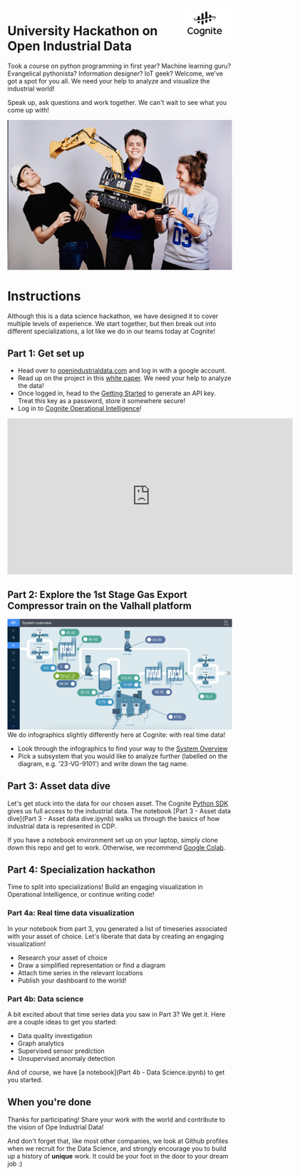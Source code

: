 <a href="https://cognite.com/">
    <img src="https://github.com/cognitedata/cognite-sdk-python/blob/master/img/cognite_logo.png" alt="Cognite logo" title="Cognite" align="right" height="80" />
</a>

# University Hackathon on Open Industrial Data

Took a course on python programming in first year? Machine learning guru? Evangelical pythonista? Information designer? IoT geek? Welcome, we've got a spot for you all. We need your help to analyze and visualize the industrial world!

Speak up, ask questions and work together. We can't wait to see what you come up with!

![Cogniters](static/Cogniters.jpg)

# Instructions
Although this is a data science hackathon, we have designed it to cover multiple levels of experience. We start together, but then break out into different specializations, a lot like we do in our teams today at Cognite!

## Part 1: Get set up
- Head over to [openindustrialdata.com](openindustrialdata.com) and log in with a google account.
- Read up on the project in this [white paper](https://cognite.com/media/1145/open-industrial-data-cognite-akerbp.pdf). We need your help to analyze the data!
- Once logged in, head to the [Getting Started](https://openindustrialdata.com/get-started/) to generate an API key. Treat this key as a password, store it somewhere secure!
- Log in to [Cognite Operational Intelligence](https://opint.cogniteapp.com/publicdata/)!

<iframe src="https://player.vimeo.com/video/299176372" width="640" height="350" frameborder="0" allowfullscreen></iframe>

## Part 2: Explore the 1st Stage Gas Export Compressor train on the Valhall platform
![System overview](static/SystemOverview.png)
We do infographics slightly differently here at Cognite: with real time data!
- Look through the infographics to find your way to the [System Overview](https://opint.cogniteapp.com/publicdata/infographics/-LOHKEJPLvt0eRIZu8mE)
- Pick a subsystem that you would like to analyze further (labelled on the diagram, e.g. '23-VG-9101') and write down the tag name.

## Part 3: Asset data dive
Let's get stuck into the data for our chosen asset. The Cognite [Python SDK](https://cognite-sdk-python.readthedocs-hosted.com/en/latest/ ) gives us full access to the industrial data.
The notebook [Part 3 - Asset data dive](Part 3 - Asset data dive.ipynb) walks us through the basics of how industrial data is represented in CDP.

If you have a notebook environment set up on your laptop, simply clone down this repo and get to work.
Otherwise, we recommend [Google Colab](https://colab.research.google.com/notebooks/welcome.ipynb#recent=true).

## Part 4: Specialization hackathon
Time to split into specializations! Build an engaging visualization in Operational Intelligence, or continue writing code!

### Part 4a: Real time data visualization
In your notebook from part 3, you generated a list of timeseries associated with your asset of choice. Let's liberate that data by creating an engaging visualization!
- Research your asset of choice
- Draw a simplified representation or find a diagram
- Attach time series in the relevant locations
- Publish your dashboard to the world!

### Part 4b: Data science
A bit excited about that time series data you saw in Part 3? We get it. Here are a couple ideas to get you started:
- Data quality investigation
- Graph analytics
- Supervised sensor prediction
- Unsupervised anomaly detection

And of course, we have [a notebook](Part 4b - Data Science.ipynb) to get you started.

## When you're done
Thanks for participating! Share your work with the world and contribute to the vision of Ope Industrial Data!

And don't forget that, like most other companies, we look at Github profiles when we recruit for the Data Science, and strongly encourage you to build up a history of **unique** work. It could be your foot in the door to your dream job :)